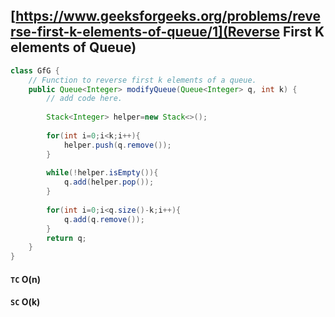 ## [https://www.geeksforgeeks.org/problems/reverse-first-k-elements-of-queue/1](Reverse First K elements of Queue)

```java
class GfG {
    // Function to reverse first k elements of a queue.
    public Queue<Integer> modifyQueue(Queue<Integer> q, int k) {
        // add code here.
        
        Stack<Integer> helper=new Stack<>();
        
        for(int i=0;i<k;i++){
            helper.push(q.remove());
        }
        
        while(!helper.isEmpty()){
            q.add(helper.pop());
        }
        
        for(int i=0;i<q.size()-k;i++){
            q.add(q.remove());
        }
        return q;
    }
}
```

#### `TC` O(n)
#### `SC` O(k)

